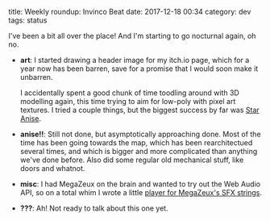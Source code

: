 title: Weekly roundup: Invinco Beat
date: 2017-12-18 00:34
category: dev
tags: status

I've been a bit all over the place!  And I'm starting to go nocturnal again, oh no.

- **art**: I started drawing a header image for my itch.io page, which for a year now has been barren, save for a promise that I would soon make it unbarren.

    I accidentally spent a good chunk of time toodling around with 3D modelling again, this time trying to aim for low-poly with pixel art textures.  I tried a couple things, but the biggest success by far was [Star Anise](https://twitter.com/eevee/status/942350121869615104).

- **anise!!**: Still not done, but asymptotically approaching done.  Most of the time has been going towards the map, which has been rearchitectued several times, and which is bigger and more complicated than anything we've done before.  Also did some regular old mechanical stuff, like doors and whatnot.

- **misc**: I had MegaZeux on the brain and wanted to try out the Web Audio API, so on a total whim I wrote a little [player for MegaZeux's SFX strings](https://c.eev.ee/mzx-sfx/).

- **???**: Ah!  Not ready to talk about this one yet.
